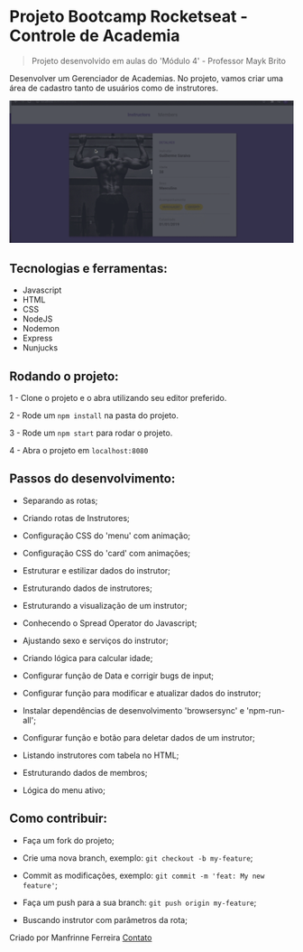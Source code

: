 # Projeto Bootcamp Rocketseat - Controle de Academia

> Projeto desenvolvido em aulas do 'Módulo 4' - Professor Mayk Brito

Desenvolver um Gerenciador de Academias. No projeto, vamos criar uma área de cadastro tanto de usuários como de instrutores.

![](public/showproject.gif)

 ## Tecnologias e ferramentas:

 <ul>
  <li>Javascript</li>
  <li>HTML</li>
  <li>CSS</li>
  <li>NodeJS</li>
  <li>Nodemon</li>
  <li>Express</li>
  <li>Nunjucks</li>
 </ul>

## Rodando o projeto:

1 - Clone o projeto e o abra utilizando seu editor preferido.

2 - Rode um `npm install` na pasta do projeto.

3 - Rode um `npm start` para rodar o projeto.

4 - Abra o projeto em `localhost:8080`

## Passos do desenvolvimento:

- Separando as rotas;
- Criando rotas de Instrutores;
- Configuração CSS do 'menu' com animação;
- Configuração CSS do 'card' com animações;
- Estruturar e estilizar dados do instrutor;

- Estruturando dados de instrutores;
- Estruturando a visualização de um instrutor;
- Conhecendo o Spread Operator do Javascript;
- Ajustando sexo e serviços do instrutor;
- Criando lógica para calcular idade;
- Configurar função de Data e corrigir bugs de input;
- Configurar função para modificar e atualizar dados do instrutor;
- Instalar dependências de desenvolvimento 'browsersync' e 'npm-run-all';
- Configurar função e botão para deletar dados de um instrutor;
- Listando instrutores com tabela no HTML;

- Estruturando dados de membros;
- Lógica do menu ativo;


## Como contribuir:

-  Faça um fork do projeto;
-  Crie uma nova branch, exemplo: `git checkout -b my-feature`;
-  Commit as modificações, exemplo: `git commit -m 'feat: My new feature'`;
-  Faça um push para a sua branch: `git push origin my-feature`;

-  Buscando instrutor com parâmetros da rota;



Criado por Manfrinne Ferreira [Contato](https://www.linkedin.com/in/manfrinne-ferreira-6033121a7/)
